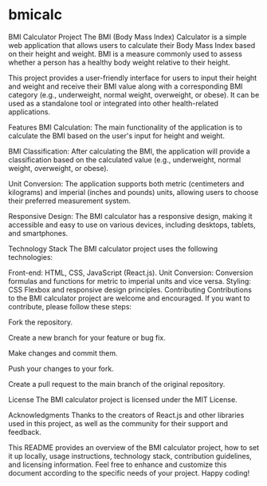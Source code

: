 # bmicalc
BMI Calculator Project
The BMI (Body Mass Index) Calculator is a simple web application that allows users to calculate their Body Mass Index based on their height and weight. BMI is a measure commonly used to assess whether a person has a healthy body weight relative to their height.

This project provides a user-friendly interface for users to input their height and weight and receive their BMI value along with a corresponding BMI category (e.g., underweight, normal weight, overweight, or obese). It can be used as a standalone tool or integrated into other health-related applications.

Features
BMI Calculation: The main functionality of the application is to calculate the BMI based on the user's input for height and weight.

BMI Classification: After calculating the BMI, the application will provide a classification based on the calculated value (e.g., underweight, normal weight, overweight, or obese).

Unit Conversion: The application supports both metric (centimeters and kilograms) and imperial (inches and pounds) units, allowing users to choose their preferred measurement system.

Responsive Design: The BMI calculator has a responsive design, making it accessible and easy to use on various devices, including desktops, tablets, and smartphones.

Technology Stack
The BMI calculator project uses the following technologies:

Front-end: HTML, CSS, JavaScript (React.js).
Unit Conversion: Conversion formulas and functions for metric to imperial units and vice versa.
Styling: CSS Flexbox and responsive design principles.
Contributing
Contributions to the BMI calculator project are welcome and encouraged. If you want to contribute, please follow these steps:

Fork the repository.

Create a new branch for your feature or bug fix.

Make changes and commit them.

Push your changes to your fork.

Create a pull request to the main branch of the original repository.

License
The BMI calculator project is licensed under the MIT License.

Acknowledgments
Thanks to the creators of React.js and other libraries used in this project, as well as the community for their support and feedback.

This README provides an overview of the BMI calculator project, how to set it up locally, usage instructions, technology stack, contribution guidelines, and licensing information. Feel free to enhance and customize this document according to the specific needs of your project. Happy coding!

